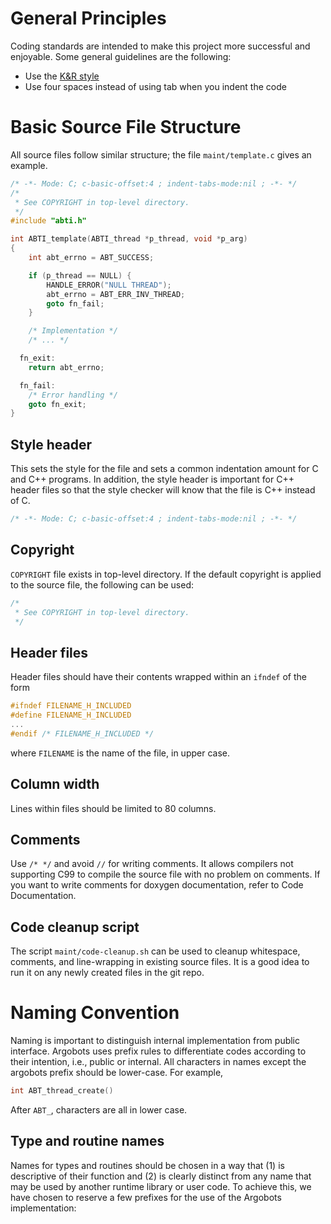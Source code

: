 # General Principles
Coding standards are intended to make this project more successful and enjoyable. Some general guidelines are the following:
* Use the [K&R style](https://en.wikipedia.org/wiki/Indent_style#K.26R_style)
* Use four spaces instead of using tab when you indent the code

# Basic Source File Structure
All source files follow similar structure; the file `maint/template.c` gives an example.
```c
/* -*- Mode: C; c-basic-offset:4 ; indent-tabs-mode:nil ; -*- */
/*
 * See COPYRIGHT in top-level directory.
 */ 
#include "abti.h"

int ABTI_template(ABTI_thread *p_thread, void *p_arg)
{
    int abt_errno = ABT_SUCCESS;

    if (p_thread == NULL) {
        HANDLE_ERROR("NULL THREAD");
        abt_errno = ABT_ERR_INV_THREAD;
        goto fn_fail;
    }

    /* Implementation */
    /* ... */

  fn_exit:
    return abt_errno;

  fn_fail:
    /* Error handling */
    goto fn_exit;
}
```

## Style header
This sets the style for the file and sets a common indentation amount for C and C++ programs. In addition, the style header is important for C++ header files so that the style checker will know that the file is C++ instead of C.
```c
/* -*- Mode: C; c-basic-offset:4 ; indent-tabs-mode:nil ; -*- */
```

## Copyright
`COPYRIGHT` file exists in top-level directory. If the default copyright is applied to the source file, the following can be used:
```c
/*
 * See COPYRIGHT in top-level directory.
 */
```

## Header files
Header files should have their contents wrapped within an `ifndef` of the form
```c
#ifndef FILENAME_H_INCLUDED
#define FILENAME_H_INCLUDED
...
#endif /* FILENAME_H_INCLUDED */
```
where `FILENAME` is the name of the file, in upper case.

## Column width
Lines within files should be limited to 80 columns.

## Comments
Use `/* */` and avoid `//` for writing comments. It allows compilers not supporting C99 to compile the source file with no problem on comments.
If you want to write comments for doxygen documentation, refer to Code Documentation.

## Code cleanup script
The script `maint/code-cleanup.sh` can be used to cleanup whitespace, comments, and line-wrapping in existing source files. It is a good idea to run it on any newly created files in the git repo.

# Naming Convention
Naming is important to distinguish internal implementation from public interface. Argobots uses prefix rules to differentiate codes according to their intention, i.e., public or internal.
All characters in names except the argobots prefix should be lower-case. For example,
```c
int ABT_thread_create()
```
After `ABT_`, characters are all in lower case.

## Type and routine names
Names for types and routines should be chosen in a way that (1) is descriptive of their function and (2) is clearly distinct from any name that may be used by another runtime library or user code. To achieve this, we have chosen to reserve a few prefixes for the use of the Argobots implementation:

